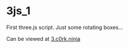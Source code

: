 # 3js_1
First three.js script. Just some rotating boxes...

Can be viewed at [3.c0rk.ninja](http://3.c0rk.ninja)
